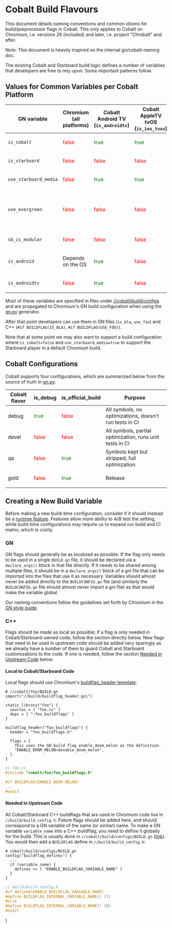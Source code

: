 # Cobalt Build Flavours

This document details naming conventions and common idioms for
build/preprocessor flags in Cobalt. This only applies to Cobalt on Chromium,
i.e. versions 26 (included) and later, i.e. project "Chrobalt" and after.

Note: This document is heavily inspired on the internal go/cobalt-naming doc.

The existing Cobalt and Starboard build logic defines a number of variables
that developers are free to rely upon. Some important patterns follow.

## Values for Common Variables per Cobalt Platform

GN variable          | Chromium (all platforms)        | Cobalt Android TV (`is_androidtv`) |   Cobalt AppleTV tvOS (`is_ios_tvos`) | Cobalt 3P Evergreen/Modular                                                               | Cobalt AOSP
-------------------  | ------------------------------- | -----------------------------------|-------------------------------------- |------------------------------------------------------------------------------------------ | ------------
`is_cobalt`          | <p style='color: red'>false</p> | <p style='color: green'>true</p>   | <p style='color: green'>true</p>      | <p style='color: green'>true</p>                                                          | <p style='color: green'>true</p>
`is_starboard`       | <p style='color: red'>false</p> | <p style='color: red'>false</p>    | <p style='color: red'>false</p>       | <p style='color: green'>true</p>                                                          | <p style='color: green'>true</p>
`use_starboard_media`| <p style='color: red'>false</p> | <p style='color: green'>true</p>   | <p style='color: green'>true</p>      | <p style='color: green'>true</p>                                                          | <p style='color: green'>true</p>
`use_evergreen`      | <p style='color: red'>false</p> | <p style='color: red'>false</p>    | <p style='color: red'>false</p>       | <p style='color: green'>Evergreen: true</p> <br> <p style='color: red'>Modular: false</p> | <p style='color: green'>true</p> ?
`sb_is_modular`      | <p style='color: red'>false</p> | <p style='color: red'>false</p>    | <p style='color: red'>false</p>       | <p style='color: green'>true</p>                                                          | <p style='color: green'>true</p>
`is_android`         | <p >Depends on the OS</p>       | <p style='color: green'>true</p>   | <p style='color: red'>false</p>       | <p style='color: red'>false</p>                                                           | <p style='color: green'>true</p>
`is_androidtv`       | <p style='color: red'>false</p> | <p style='color: green'>true</p>   | <p style='color: red'>false</p>       | <p style='color: red'>false</p>                                                           | <p style='color: green'>false</p>

Most of these variables are specified in files under
[//cobalt/build/configs](https://source.corp.google.com/h/github/youtube/cobalt/+/main:cobalt/build/configs)
and are propagated to Chromium's GN build configuration when using the
[gn.py](https://source.corp.google.com/h/github/youtube/cobalt/+/main:cobalt/build/gn.py)
generator.

After that point developers can use them in GN files (`is_bla`, `use_foo`) and
C++ (`#if BUILDFLAG(IS_BLA)`, `#if BUILDFLAG(USE_FOO)`).

Note that at some point we may also want to support a build configuration where
`is_cobalt=false` and `use_starboard_media=true` to support the Starboard player
in a default Chromium build.


## Cobalt Configurations

Cobalt supports four configurations, which are summarized below from the source
of truth in
[gn.py](https://source.corp.google.com/h/github/youtube/cobalt/+/main:cobalt/build/gn.py;l=26).

Cobalt flavor | is_debug                         | is_official_build                | Purpose
------------- | -------------------------------- | -------------------------------- | -------
debug         | <p style='color: green'>true</p> | <p style='color: red'>false</p>  | All symbols, no optimizations, doesn't run tests in CI
devel         | <p style='color: red'>false</p>  | <p style='color: red'>false</p>  | All symbols, partial optimization, runs unit tests in CI
qa            | <p style='color: red'>false</p>  | <p style='color: green'>true</p> | Symbols kept but stripped, full optimization
gold          | <p style='color: red'>false</p>  | <p style='color: green'>true</p> | Release

## Creating a New Build Variable

Before making a new build-time configuration, consider if it should instead be a
[runtime
feature](https://chromium.googlesource.com/chromium/src/+/main/docs/configuration.md#Features).
Features allow more ability to A/B test the setting, while build-time
configurations may require us to expand our build and CI matrix, which is
costly.

### GN

GN flags should generally be as localized as possible. If the flag only needs to
be used in a single `BUILD.gn` file, it should be declared via a
`declare_args()` block in that file directly. If it needs to be shared among
multiple files, it should be in a `declare_args()` block of a gni file that can
be imported into the files that use it as necessary. Variables should almost
never be added directly to the `BUILDCONFIG.gn` file (and similarly the
`BUILDCONFIG.gn` file should almost never import a gni file) as that would make
the variable global.

Our naming conventions follow the guidelines set forth by Chromium in the
[GN style guide](https://gn.googlesource.com/gn/+/main/docs/style_guide.md#naming-conventions).

### C++

Flags should be made as local as possible; if a flag is only needed in
Cobalt/Starboard-owned code, follow the section directly below. New flags that
need to be used in upstream code should be added very sparingly as we already
have a number of them to guard Cobalt and Starboard customizations to the code.
If one is needed, follow the section
[Needed in Upstream Code](#needed-in-upstream-code) below.

#### Local to Cobalt/Starboard Code

Local flags should use Chromium's
[buildflag_header template](https://source.corp.google.com/h/github/youtube/cobalt/+/main:build/buildflag_header.gni;l=82?q=buildflag_header&sq=&ss=h%2Fgithub%2Fyoutube%2Fcobalt%2F%2B%2Frefs%2Fheads%2Fmain;drc=fd2b36a1fad77d113ffaba1cf35f988d860d70d9):

```gn
# //cobalt/foo/BUILD.gn
import("//build/buildflag_header.gni")

static_library("foo") {
  sources = [ "foo.cc" ]
  deps = [ ":foo_buildflags" ]
}

buildflag_header("foo_buildflags") {
  header = "foo_buildflags.h"

  flags = [
    This uses the GN build flag enable_doom_melon as the definition.
    "ENABLE_DOOM_MELON=$enable_doom_melon",
  ]
}
```

```c++
// foo.cc
#include "cobalt/foo/foo_buildflags.h"

#if BUILDFLAG(ENABLE_DOOM_MELON)
...
#endif
```

#### Needed in Upstream Code

All Cobalt/Starboard C++ buildflags that are used in Chromium code live in
`//build/build_config.h`. Future flags should be added here, and should
correspond to a GN variable of the same (or similar) name. To make a GN variable
`variable_name` into a C++ buildflag, you need to define it globally for the
build. This is usually done in `//cobalt/build/configs/BUILD.gn`
([link](https://source.corp.google.com/h/github/youtube/cobalt/+/main:cobalt/build/configs/BUILD.gn;l=65)).
You would then add a `BUILDFLAG` define in `//build/build_config.h`:

```gn
# cobalt/build/configs/BUILD.gn
config("buildflag_defines") {
  ...
  if (variable_name) {
    defines += [ "ENABLE_BUILDFLAG_VARIABLE_NAME" ]
  }
}
```

```c++
// build/build_config.h
#if defined(ENABLE_BUILDFLAG_VARIABLE_NAME)
#define BUILDFLAG_INTERNAL_VARIABLE_NAME() (1)
#else
#define BUILDFLAG_INTERNAL_VARIABLE_NAME() (0)
#endif
```
)
